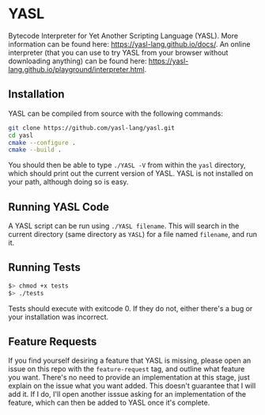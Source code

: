 # YASL
Bytecode Interpreter for Yet Another Scripting Language (YASL). More information can be found here: https://yasl-lang.github.io/docs/. An online interpreter (that you can use to try YASL from your browser without downloading anything) can be found here: https://yasl-lang.github.io/playground/interpreter.html.

## Installation
YASL can be compiled from source with the following commands:
```bash
git clone https://github.com/yasl-lang/yasl.git
cd yasl
cmake --configure .
cmake --build .
```

You should then be able to type `./YASL -V` from within the `yasl` directory, which should print out the current version of YASL. YASL is not installed on your path, although doing so is easy.

## Running YASL Code
A YASL script can be run using `./YASL filename`. This will search in the current directory (same directory as `YASL`) for a file named `filename`, and run it.

## Running Tests

```bash
$> chmod +x tests
$> ./tests
```

Tests should execute with exitcode 0. If they do not, either there's a bug or your installation was incorrect.

## Feature Requests
If you find yourself desiring a feature that YASL is missing, please open an issue on this repo with the `feature-request` tag, and outline what feature you want. There's no need to provide an implementation at this stage, just explain on the issue what you want added. This doesn't guarantee that I will add it. If I do, I'll open another isssue asking for an implementation of the feature, which can then be added to YASL once it's complete.
